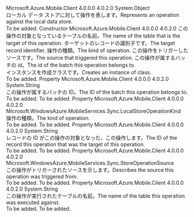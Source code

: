 <Type Name="StoreOperation" FullName="Microsoft.WindowsAzure.MobileServices.Sync.StoreOperation">
  <TypeSignature Language="C#" Value="public class StoreOperation" />
  <TypeSignature Language="ILAsm" Value=".class public auto ansi beforefieldinit StoreOperation extends System.Object" />
  <TypeSignature Language="DocId" Value="T:Microsoft.WindowsAzure.MobileServices.Sync.StoreOperation" />
  <TypeSignature Language="VB.NET" Value="Public Class StoreOperation" />
  <TypeSignature Language="F#" Value="type StoreOperation = class" />
  <AssemblyInfo>
    <AssemblyName>Microsoft.Azure.Mobile.Client</AssemblyName>
    <AssemblyVersion>4.0.0.0</AssemblyVersion>
    <AssemblyVersion>4.0.2.0</AssemblyVersion>
  </AssemblyInfo>
  <Base>
    <BaseTypeName>System.Object</BaseTypeName>
  </Base>
  <Interfaces />
  <Docs>
    <summary>
            <span data-ttu-id="68640-101">ローカル データ ストアに対して操作を表します。</span><span class="sxs-lookup"><span data-stu-id="68640-101">Represents an operation against the local data store.</span></span>
            </summary>
    <remarks>To be added.</remarks>
  </Docs>
  <Members>
    <Member MemberName=".ctor">
      <MemberSignature Language="C#" Value="public StoreOperation (string tableName, string recordId, Microsoft.WindowsAzure.MobileServices.Sync.LocalStoreOperationKind kind, Microsoft.WindowsAzure.MobileServices.Sync.StoreOperationSource source, string batchId);" />
      <MemberSignature Language="ILAsm" Value=".method public hidebysig specialname rtspecialname instance void .ctor(string tableName, string recordId, valuetype Microsoft.WindowsAzure.MobileServices.Sync.LocalStoreOperationKind kind, valuetype Microsoft.WindowsAzure.MobileServices.Sync.StoreOperationSource source, string batchId) cil managed" />
      <MemberSignature Language="DocId" Value="M:Microsoft.WindowsAzure.MobileServices.Sync.StoreOperation.#ctor(System.String,System.String,Microsoft.WindowsAzure.MobileServices.Sync.LocalStoreOperationKind,Microsoft.WindowsAzure.MobileServices.Sync.StoreOperationSource,System.String)" />
      <MemberSignature Language="VB.NET" Value="Public Sub New (tableName As String, recordId As String, kind As LocalStoreOperationKind, source As StoreOperationSource, batchId As String)" />
      <MemberSignature Language="F#" Value="new Microsoft.WindowsAzure.MobileServices.Sync.StoreOperation : string * string * Microsoft.WindowsAzure.MobileServices.Sync.LocalStoreOperationKind * Microsoft.WindowsAzure.MobileServices.Sync.StoreOperationSource * string -&gt; Microsoft.WindowsAzure.MobileServices.Sync.StoreOperation" Usage="new Microsoft.WindowsAzure.MobileServices.Sync.StoreOperation (tableName, recordId, kind, source, batchId)" />
      <MemberType>Constructor</MemberType>
      <AssemblyInfo>
        <AssemblyName>Microsoft.Azure.Mobile.Client</AssemblyName>
        <AssemblyVersion>4.0.0.0</AssemblyVersion>
        <AssemblyVersion>4.0.2.0</AssemblyVersion>
      </AssemblyInfo>
      <Parameters>
        <Parameter Name="tableName" Type="System.String" />
        <Parameter Name="recordId" Type="System.String" />
        <Parameter Name="kind" Type="Microsoft.WindowsAzure.MobileServices.Sync.LocalStoreOperationKind" />
        <Parameter Name="source" Type="Microsoft.WindowsAzure.MobileServices.Sync.StoreOperationSource" />
        <Parameter Name="batchId" Type="System.String" />
      </Parameters>
      <Docs>
        <param name="tableName"><span data-ttu-id="68640-102">この操作の対象となっているテーブルの名前。</span><span class="sxs-lookup"><span data-stu-id="68640-102">The name of the table that is the target of this operation.</span></span></param>
        <param name="recordId"><span data-ttu-id="68640-103">ターゲットのレコードの識別子です。</span><span class="sxs-lookup"><span data-stu-id="68640-103">The target record identifier.</span></span></param>
        <param name="kind"><span data-ttu-id="68640-104">操作の種類。</span><span class="sxs-lookup"><span data-stu-id="68640-104">The kind of operation.</span></span></param>
        <param name="source"><span data-ttu-id="68640-105">この操作をトリガーしたソースです。</span><span class="sxs-lookup"><span data-stu-id="68640-105">The source that triggered this operation.</span></span></param>
        <param name="batchId"><span data-ttu-id="68640-106">この操作が属するバッチの id。</span><span class="sxs-lookup"><span data-stu-id="68640-106">The id of the batch this operation belongs to.</span></span></param>
        <summary>
            <span data-ttu-id="68640-107">インスタンスを作成<see cref="T:Microsoft.WindowsAzure.MobileServices.Sync.StoreOperation" />クラスです。</span><span class="sxs-lookup"><span data-stu-id="68640-107">Creates an instance of <see cref="T:Microsoft.WindowsAzure.MobileServices.Sync.StoreOperation" /> class.</span></span>
            </summary>
        <remarks>To be added.</remarks>
      </Docs>
    </Member>
    <Member MemberName="BatchId">
      <MemberSignature Language="C#" Value="public string BatchId { get; set; }" />
      <MemberSignature Language="ILAsm" Value=".property instance string BatchId" />
      <MemberSignature Language="DocId" Value="P:Microsoft.WindowsAzure.MobileServices.Sync.StoreOperation.BatchId" />
      <MemberSignature Language="VB.NET" Value="Public Property BatchId As String" />
      <MemberSignature Language="F#" Value="member this.BatchId : string with get, set" Usage="Microsoft.WindowsAzure.MobileServices.Sync.StoreOperation.BatchId" />
      <MemberType>Property</MemberType>
      <AssemblyInfo>
        <AssemblyName>Microsoft.Azure.Mobile.Client</AssemblyName>
        <AssemblyVersion>4.0.0.0</AssemblyVersion>
        <AssemblyVersion>4.0.2.0</AssemblyVersion>
      </AssemblyInfo>
      <ReturnValue>
        <ReturnType>System.String</ReturnType>
      </ReturnValue>
      <Docs>
        <summary>
            <span data-ttu-id="68640-108">この操作が属するバッチの ID。</span><span class="sxs-lookup"><span data-stu-id="68640-108">The ID of the batch this operation belongs to.</span></span>
            </summary>
        <value>To be added.</value>
        <remarks>To be added.</remarks>
      </Docs>
    </Member>
    <Member MemberName="Kind">
      <MemberSignature Language="C#" Value="public Microsoft.WindowsAzure.MobileServices.Sync.LocalStoreOperationKind Kind { get; set; }" />
      <MemberSignature Language="ILAsm" Value=".property instance valuetype Microsoft.WindowsAzure.MobileServices.Sync.LocalStoreOperationKind Kind" />
      <MemberSignature Language="DocId" Value="P:Microsoft.WindowsAzure.MobileServices.Sync.StoreOperation.Kind" />
      <MemberSignature Language="VB.NET" Value="Public Property Kind As LocalStoreOperationKind" />
      <MemberSignature Language="F#" Value="member this.Kind : Microsoft.WindowsAzure.MobileServices.Sync.LocalStoreOperationKind with get, set" Usage="Microsoft.WindowsAzure.MobileServices.Sync.StoreOperation.Kind" />
      <MemberType>Property</MemberType>
      <AssemblyInfo>
        <AssemblyName>Microsoft.Azure.Mobile.Client</AssemblyName>
        <AssemblyVersion>4.0.0.0</AssemblyVersion>
        <AssemblyVersion>4.0.2.0</AssemblyVersion>
      </AssemblyInfo>
      <ReturnValue>
        <ReturnType>Microsoft.WindowsAzure.MobileServices.Sync.LocalStoreOperationKind</ReturnType>
      </ReturnValue>
      <Docs>
        <summary>
            <span data-ttu-id="68640-109">操作の種類。</span><span class="sxs-lookup"><span data-stu-id="68640-109">The kind of operation.</span></span>
            </summary>
        <value>To be added.</value>
        <remarks>To be added.</remarks>
      </Docs>
    </Member>
    <Member MemberName="RecordId">
      <MemberSignature Language="C#" Value="public string RecordId { get; set; }" />
      <MemberSignature Language="ILAsm" Value=".property instance string RecordId" />
      <MemberSignature Language="DocId" Value="P:Microsoft.WindowsAzure.MobileServices.Sync.StoreOperation.RecordId" />
      <MemberSignature Language="VB.NET" Value="Public Property RecordId As String" />
      <MemberSignature Language="F#" Value="member this.RecordId : string with get, set" Usage="Microsoft.WindowsAzure.MobileServices.Sync.StoreOperation.RecordId" />
      <MemberType>Property</MemberType>
      <AssemblyInfo>
        <AssemblyName>Microsoft.Azure.Mobile.Client</AssemblyName>
        <AssemblyVersion>4.0.0.0</AssemblyVersion>
        <AssemblyVersion>4.0.2.0</AssemblyVersion>
      </AssemblyInfo>
      <ReturnValue>
        <ReturnType>System.String</ReturnType>
      </ReturnValue>
      <Docs>
        <summary>
            <span data-ttu-id="68640-110">レコードの ID がこの操作の対象となった、この操作します。</span><span class="sxs-lookup"><span data-stu-id="68640-110">The ID of the record this operation that was the target of this operation.</span></span>
            </summary>
        <value>To be added.</value>
        <remarks>To be added.</remarks>
      </Docs>
    </Member>
    <Member MemberName="Source">
      <MemberSignature Language="C#" Value="public Microsoft.WindowsAzure.MobileServices.Sync.StoreOperationSource Source { get; set; }" />
      <MemberSignature Language="ILAsm" Value=".property instance valuetype Microsoft.WindowsAzure.MobileServices.Sync.StoreOperationSource Source" />
      <MemberSignature Language="DocId" Value="P:Microsoft.WindowsAzure.MobileServices.Sync.StoreOperation.Source" />
      <MemberSignature Language="VB.NET" Value="Public Property Source As StoreOperationSource" />
      <MemberSignature Language="F#" Value="member this.Source : Microsoft.WindowsAzure.MobileServices.Sync.StoreOperationSource with get, set" Usage="Microsoft.WindowsAzure.MobileServices.Sync.StoreOperation.Source" />
      <MemberType>Property</MemberType>
      <AssemblyInfo>
        <AssemblyName>Microsoft.Azure.Mobile.Client</AssemblyName>
        <AssemblyVersion>4.0.0.0</AssemblyVersion>
        <AssemblyVersion>4.0.2.0</AssemblyVersion>
      </AssemblyInfo>
      <ReturnValue>
        <ReturnType>Microsoft.WindowsAzure.MobileServices.Sync.StoreOperationSource</ReturnType>
      </ReturnValue>
      <Docs>
        <summary>
            <span data-ttu-id="68640-111">この操作がトリガーされたソースを示します。</span><span class="sxs-lookup"><span data-stu-id="68640-111">Describes the source this operation was triggered from.</span></span>
            </summary>
        <value>To be added.</value>
        <remarks>To be added.</remarks>
      </Docs>
    </Member>
    <Member MemberName="TableName">
      <MemberSignature Language="C#" Value="public string TableName { get; set; }" />
      <MemberSignature Language="ILAsm" Value=".property instance string TableName" />
      <MemberSignature Language="DocId" Value="P:Microsoft.WindowsAzure.MobileServices.Sync.StoreOperation.TableName" />
      <MemberSignature Language="VB.NET" Value="Public Property TableName As String" />
      <MemberSignature Language="F#" Value="member this.TableName : string with get, set" Usage="Microsoft.WindowsAzure.MobileServices.Sync.StoreOperation.TableName" />
      <MemberType>Property</MemberType>
      <AssemblyInfo>
        <AssemblyName>Microsoft.Azure.Mobile.Client</AssemblyName>
        <AssemblyVersion>4.0.0.0</AssemblyVersion>
        <AssemblyVersion>4.0.2.0</AssemblyVersion>
      </AssemblyInfo>
      <ReturnValue>
        <ReturnType>System.String</ReturnType>
      </ReturnValue>
      <Docs>
        <summary>
            <span data-ttu-id="68640-112">この操作が実行されたテーブルの名前。</span><span class="sxs-lookup"><span data-stu-id="68640-112">The name of the table this operation was executed against.</span></span>
            </summary>
        <value>To be added.</value>
        <remarks>To be added.</remarks>
      </Docs>
    </Member>
  </Members>
</Type>